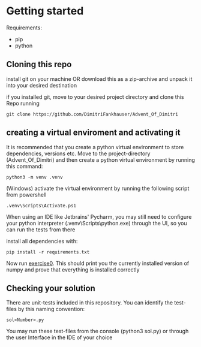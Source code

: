 # Getting started
Requirements: 
- pip
- python

## Cloning this repo
install git on your machine OR download this as a zip-archive and unpack it into your desired destination

if you installed git, move to your desired project directory and clone this Repo running 
    
    git clone https://github.com/DimitriFankhauser/Advent_Of_Dimitri

## creating a virtual enviroment and activating it
It is recommended that you create a python virtual environment to store dependencies, versions etc. 
Move to the project-directory (Advent_Of_Dimitri) and then create a python virtual environment  by running this command: 

    python3 -m venv .venv

(Windows) activate the virtual environment by running the following script from powershell
    
    .venv\Scripts\Activate.ps1

When using an IDE like Jetbrains' Pycharm, you may still need to configure your python interpreter (.venv\Scripts\python.exe) through the UI, so you can run the tests from there

install all dependencies with: 

    pip install -r requirements.txt 

Now run  [exercise0](exercises/exercise0/ex0.py). This should print you the currently installed version of numpy and prove that everything is installed correctly

## Checking your solution 
There are unit-tests included in this repository. You can identify the test-files by this naming convention: 

    sol<Number>.py
You may run these test-files from the console (python3 sol<Number>.py) or through the user Interface in the IDE of your choice